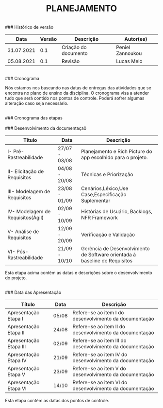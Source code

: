 # <center> PLANEJAMENTO
<br>
### Histórico de versão<br>

|Data | Versão | Descrição | Autor(es)|
| -- | -- | -- | -- |
| 31.07.2021 | 0.1 | Criação do documento | Peniel Zannoukou |
| 05.08.2021 | 0.1 | Revisão | Lucas Melo |

<br>
### Cronograma<br>

Nós estamos nos baseando nas datas de entregas das atividades que se encontra no plano de ensino da disciplina.
O cronograma visa a atender tudo que será contido nos pontos de controle. Poderá sofrer algumas alteração caso seja necessário.
        
<br>
### Cronograma das etapas<br>
<br>
### Desenvolvimento da documentaçaõ<br>

|Título | Data | Descrição|
| -- | -- |-- |
|I- Pré-Rastreabilidade | 27/07 - 03/08 | Planejamento e Rich Picture do app escolhido para o projeto. |
| II- Elicitação de Requisitos | 04/08 - 20/08 | Técnicas e Priorização |
| III- Modelagem de Requisitos | 23/08 - 01/09 | Cenários,Léxico,Use Case,Especificação Suplementar |
| IV- Modelagem de Requisitos(Ágil) | 02/09 - 10/09 | Histórias de Usuário, Backlogs, NFR Framework |
| V- Análise de Requisitos | 12/09 - 20/09 | Verificação e Validação |
| VI- Pós-Rastreabilidade | 21/09 - 10/10 | Gerência de Desenvolvimento de Software orientada à baseline de Requisitos |

Esta etapa acima contém as datas e descrições sobre o desenvolvimento 
do projeto.

<br>
### Data das Apresentação<br>

|Título | Data | Descrição |
| -- | -- | --|
| Apresentação Etapa I | 05/08 | Refere-se ao item I do desenvolvimento da documentação |
| Apresentação Etapa II | 24/08 | Refere-se ao item II do desenvolvimento da documentação |
| Apresentação Etapa III | 02/09 | Refere-se ao item III do desenvolvimento da documentação |
| Apresentação Etapa IV | 21/09 | Refere-se ao item IV do desenvolvimento da documentação |
| Apresentação Etapa V | 23/09 | Refere-se ao item V do desenvolvimento da documentação |
| Apresentação Etapa VI | 14/10 | Refere-se ao item VI do desenvolvimento da documentação |

Esta etapa contém as datas dos pontos de controle.

<br>



